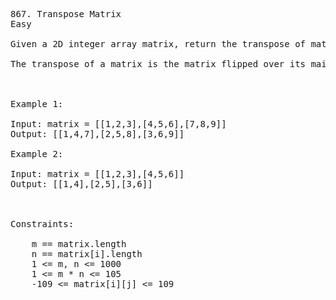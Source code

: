 <pre>
867. Transpose Matrix
Easy

Given a 2D integer array matrix, return the transpose of matrix.

The transpose of a matrix is the matrix flipped over its main diagonal, switching the matrix's row and column indices.

 

Example 1:

Input: matrix = [[1,2,3],[4,5,6],[7,8,9]]
Output: [[1,4,7],[2,5,8],[3,6,9]]

Example 2:

Input: matrix = [[1,2,3],[4,5,6]]
Output: [[1,4],[2,5],[3,6]]

 

Constraints:

    m == matrix.length
    n == matrix[i].length
    1 <= m, n <= 1000
    1 <= m * n <= 105
    -109 <= matrix[i][j] <= 109

</pre>
